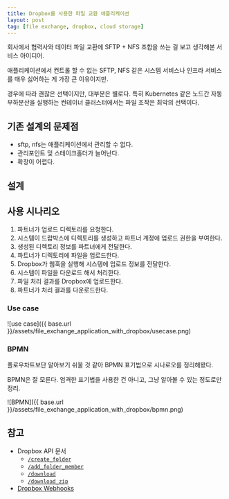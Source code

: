 ```yaml
---
title: Dropbox를 사용한 파일 교환 애플리케이션
layout: post
tag: [file exchange, dropbox, cloud storage]
---
```


회사에서 협력사와 데이터 파일 교환에 SFTP + NFS 조합을 쓰는 걸 보고 생각해본 서비스 아이디어.

애플리케이션에서 컨트롤 할 수 없는 SFTP, NFS 같은 시스템 서비스나 인프라 서비스를 매우 싫어하는 게 가장 큰 이유이지만.

경우에 따라 괜찮은 선택이지만, 대부분은 별로다. 특히 Kubernetes 같은 노드간 자동 부하분산을 실행하는 컨테이너 클러스터에서는 파일 조작은 최악의 선택이다.

## 기존 설계의 문제점

- sftp, nfs는 애플리케이션에서 관리할 수 없다.
- 관리포인트 및 스테이크홀더가 늘어난다.
- 확장이 어렵다.

## 설계

## 사용 시나리오

1. 파트너가 업로드 디렉토리를 요청한다.
1. 시스템이 드랍박스에 디렉토리를 생성하고 파트너 계정에 업로드 권한을 부여한다.
1. 생성된 디렉토리 정보를 파트너에게 전달한다.
1. 파트너가 디렉토리에 파일을 업로드한다.
1. Dropbox가 웹훅을 실행해 시스텡에 업로드 정보를 전달한다.
1. 시스템이 파일을 다운로드 해서 처리한다.
1. 파일 처리 결과를 Dropbox에 업로드한다.
1. 파트너가 처리 결과를 다운로드한다.

### Use case

![use case]({{ base.url }}/assets/file_exchange_application_with_dropbox/usecase.png)

### BPMN

플로우차트보단 알아보기 쉬울 것 같아 BPMN 표기법으로 시나로오를 정리해봤다.

BPMN은 잘 모른다. 엄격한 표기법을 사용한 건 아니고, 그냥 알아볼 수 있는 정도로만 정리.

![BPMN]({{ base.url }}/assets/file_exchange_application_with_dropbox/bpmn.png)

## 참고

- Dropbox API 문서
    - [`/create_folder`](https://www.dropbox.com/developers/documentation/http/documentation#files-create_folder)
    - [`/add_folder_member`](https://www.dropbox.com/developers/documentation/http/documentation#sharing-add_folder_member)
    - [`/download`](https://www.dropbox.com/developers/documentation/http/documentation#files-download)
    - [`/download_zip`](https://www.dropbox.com/developers/documentation/http/documentation#files-download_zip)
- [Dropbox Webhooks](https://www.dropbox.com/developers/reference/webhooks)
